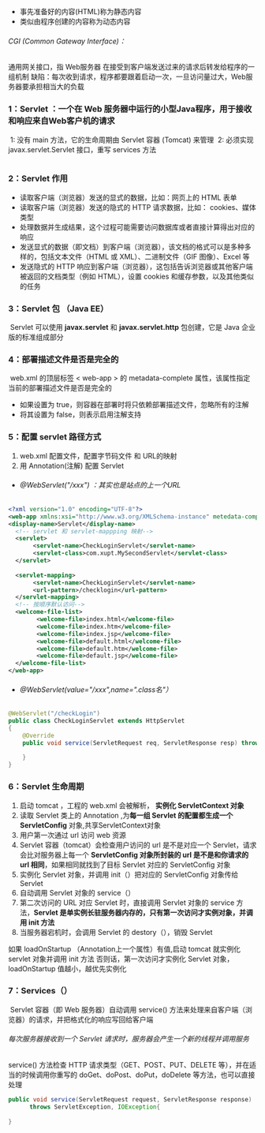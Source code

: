 - 事先准备好的内容(HTML)称为静态内容
- 类似由程序创建的内容称为动态内容

###### CGI (Common Gateway Interface)：

通用网关接口，指 Web服务器 在接受到客户端发送过来的请求后转发给程序的一组机制
缺陷：每次收到请求，程序都要跟着启动一次，一旦访问量过大，Web服务器要承担相当大的负载

### 1：Servlet  ：一个在 Web 服务器中运行的小型Java程序，用于接收和响应来自Web客户机的请求

​	1: 没有 main 方法，它的生命周期由 Servlet 容器 (Tomcat) 来管理
​	2: 必须实现 javax.servlet.Servlet 接口，重写 services 方法

![]()



### 2：Servlet 作用

- 读取客户端（浏览器）发送的显式的数据，比如：网页上的 HTML 表单
- 读取客户端（浏览器）发送的隐式的 HTTP 请求数据，比如： cookies、媒体类型
- 处理数据并生成结果，这个过程可能需要访问数据库或者直接计算得出对应的响应
- 发送显式的数据（即文档）到客户端（浏览器），该文档的格式可以是多种多样的，包括文本文件（HTML 或 XML）、二进制文件（GIF 图像）、Excel 等
- 发送隐式的 HTTP 响应到客户端（浏览器），这包括告诉浏览器或其他客户端被返回的文档类型（例如 HTML），设置 cookies 和缓存参数，以及其他类似的任务



### 3：Servlet 包 （Java EE）

​	Servlet 可以使用 **javax.servlet** 和 **javax.servlet.http** 包创建，它是 Java 企业版的标准组成部分



### 4：部署描述文件是否是完全的

​	web.xml 的顶层标签 < web-app > 的 metadata-complete 属性，该属性指定当前的部署描述文件是否是完全的

- 如果设置为 true，则容器在部署时将只依赖部署描述文件，忽略所有的注解
- 将其设置为 false，则表示启用注解支持



### 5：配置 servlet 路径方式

1. web.xml 配置文件，配置字节码文件 和 URL的映射
2. 用 Annotation(注解) 配置 Servlet

- ###### @WebServlet("/xxx")   ：其实也是站点的上一个URL


```xml
<?xml version="1.0" encoding="UTF-8"?>
<web-app xmlns:xsi="http://www.w3.org/XMLSchema-instance" metedata-complete="false" >
<display-name>Servlet</display-name>
  <!-- servlet 和 servlet-mappping 映射-->
  <servlet>
       <servlet-name>CheckLoginServlet</servlet-name>
       <servlet-class>com.xupt.MySecondServlet</servlet-class>
  </servlet>
  
  <servlet-mapping>
       <servlet-name>CheckLoginServlet</servlet-name>
       <url-pattern>/checklogin</url-pattern>
  </servlet-mapping>
  <!-- 按顺序默认访问-->
  <welcome-file-list>
        <welcome-file>index.html</welcome-file>
        <welcome-file>index.htm</welcome-file>
        <welcome-file>index.jsp</welcome-file>
        <welcome-file>default.html</welcome-file>
        <welcome-file>default.htm</welcome-file>
        <welcome-file>default.jsp</welcome-file>
  </welcome-file-list>
</web-app>
```

- ###### 	@WebServlet(value="/xxx",name=".class名"）


```java
@WebServlet("/checkLogin")
public class CheckLoginServlet extends HttpServlet 
{
	@Override
	public void service(ServletRequest req, ServletResponse resp) throws Exception {
			
	}
}
```



### 6：Servlet 生命周期

1. 启动 tomcat ，工程的 web.xml 会被解析， **实例化 ServletContext 对象**
2. 读取 Servlet 类上的 Annotation ,为**每一组 Servlet 的配置都生成一个 ServletConfig** 对象,共享ServletContext对象
3. 用户第一次通过 url 访问 web 资源
4. Servlet 容器（tomcat）会检查用户访问的 url 是不是对应一个 Servlet，请求会比对服务器上每一个 **ServletConfig 对象所封装的 url 是不是和你请求的 url 相同**，如果相同就找到了目标 Servlet 对应的 ServletConfig 对象
5. 实例化 Servlet 对象，并调用 init（）把对应的 ServletConfig 对象传给 Servlet
6. 自动调用 Servlet 对象的 service（）
7. 第二次访问的 URL 对应 Servlet 时，直接调用 Servlet 对象的 service 方法，**Servlet 是单实例长驻服务器内存的，只有第一次访问才实例对象，并调用 init 方法**
8. 当服务器宕机时，会调用 Servlet 的 destory（），销毁 Servlet

如果 loadOnStartup （Annotation上一个属性）有值,启动 tomcat 就实例化 servlet 对象并调用 init 方法
否则话，第一次访问才实例化 Servlet 对象，loadOnStartup 值越小，越优先实例化



### 7：Services（） 

​	Servlet 容器（即 Web 服务器）自动调用 service() 方法来处理来自客户端（浏览器）的请求，并把格式化的响应写回给客户端

###### 每次服务器接收到一个 Servlet 请求时，服务器会产生一个新的线程并调用服务

service() 方法检查 HTTP 请求类型（GET、POST、PUT、DELETE 等），并在适当的时候调用你重写的 doGet、doPost、doPut，doDelete 等方法，也可以直接处理

```java
public void service(ServletRequest request, ServletResponse response) 
      throws ServletException, IOException{
     
}
```